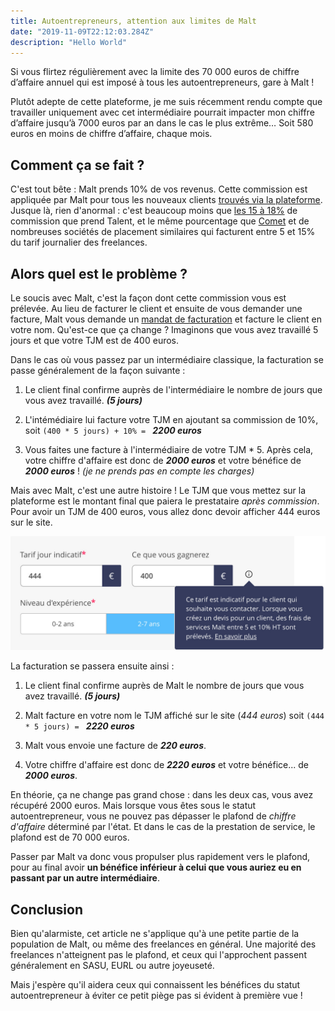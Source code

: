 ```yaml
---
title: Autoentrepreneurs, attention aux limites de Malt
date: "2019-11-09T22:12:03.284Z"
description: "Hello World"
---
```


Si vous flirtez régulièrement avec la limite des 70 000 euros de chiffre d’affaire annuel qui est imposé à tous les autoentrepreneurs, gare à Malt !

Plutôt adepte de cette plateforme, je me suis récemment rendu compte que travailler uniquement avec cet intermédiaire pourrait impacter mon chiffre d’affaire jusqu’à 7000 euros par an dans le cas le plus extrême… Soit 580 euros en moins de chiffre d’affaire, chaque mois.

## Comment ça se fait ?

C'est tout bête : Malt prends 10% de vos revenus. Cette commission est appliquée par Malt pour tous les nouveaux clients [trouvés via la plateforme](https://help.malt.com/l/fr/article/dqiw8u82p2-y-a-t-il-une-commission-prelevee-par-malt).
Jusque là, rien d'anormal : c'est beaucoup moins que [les 15 à 18%](https://www.horizons-decisionnels.fr/Recrutement-de-developpeurs-informatiques-Talent-io-leve-2-M_a250.html) de commission que prend Talent, et le même pourcentage que [Comet](https://rmsnews.com/comet-freelances) et de nombreuses sociétés de placement similaires qui facturent entre 5 et 15% du tarif journalier des freelances.
 
## Alors quel est le problème ?

Le soucis avec Malt, c'est la façon dont cette commission vous est prélevée. Au lieu de facturer le client et ensuite de vous demander une facture, Malt vous demande un [mandat de facturation](https://help.malt.com/l/fr/article/n6typqae3a-est-ce-une-facture-de-malt-ou-du-freelance) et facture le client en votre nom. Qu'est-ce que ça change ? Imaginons que vous avez travaillé 5 jours et que votre TJM est de 400 euros.

Dans le cas où vous passez par un intermédiaire classique, la facturation se passe généralement de la façon suivante :

1. Le client final confirme auprès de l'intermédiaire le nombre de jours que vous avez travaillé. ***(5 jours)***

2. L'intémédiaire lui facture votre TJM en ajoutant sa commission de 10%, soit `(400 * 5 jours) + 10% = ` ***2200 euros***

3. Vous faites une facture à l'intermédiaire de votre TJM * 5. Après cela, votre chiffre d'affaire est donc de ***2000 euros*** et votre bénéfice de ***2000 euros*** ! *(je ne prends pas en compte les charges)*

Mais avec Malt, c'est une autre histoire ! Le TJM que vous mettez sur la plateforme est le montant final que paiera le prestataire *après commission*. Pour avoir un TJM de 400 euros, vous allez donc devoir afficher 444 euros sur le site.

![Le calculateur de TJM de Malt](./malt-tjm.jpg)

La facturation se passera ensuite ainsi :

1. Le client final confirme auprès de Malt le nombre de jours que vous avez travaillé. ***(5 jours)***

2. Malt facture en votre nom le TJM affiché sur le site (*444 euros*) soit `(444 * 5 jours) = ` ***2220 euros***

3. Malt vous envoie une facture de ***220 euros***.

4. Votre chiffre d'affaire est donc de ***2220 euros*** et votre bénéfice... de ***2000 euros***.

En théorie, ça ne change pas grand chose : dans les deux cas, vous avez récupéré 2000 euros. Mais lorsque vous êtes sous le statut autoentrepreneur, vous ne pouvez pas dépasser le plafond de *chiffre d'affaire* déterminé par l'état. Et dans le cas de la prestation de service, le plafond est de 70 000 euros.

Passer par Malt va donc vous propulser plus rapidement vers le plafond, pour au final avoir **un bénéfice inférieur à celui que vous auriez eu en passant par un autre intermédiaire**.

## Conclusion

Bien qu'alarmiste, cet article ne s'applique qu'à une petite partie de la population de Malt, ou même des freelances en général. Une majorité des freelances n'atteignent pas le plafond, et ceux qui l'approchent passent généralement en SASU, EURL ou autre joyeuseté.

Mais j'espère qu'il aidera ceux qui connaissent les bénéfices du statut autoentrepreneur à éviter ce petit piège pas si évident à première vue !